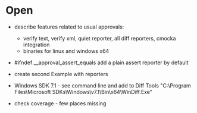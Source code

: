 # Open

* describe features related to usual approvals:

  * verify text, verify xml, quiet reporter, all diff reporters, cmocka integration
  * binaries for linux and windows x64

* #ifndef __approval_assert_equals add a plain assert reporter by default

* create second Example with reporters

* Windows SDK 7.1 - see command line and add to Diff Tools
  "C:\Program Files\Microsoft SDKs\Windows\v7.1\Bin\x64\WinDiff.Exe"

* check coverage - few places missing

